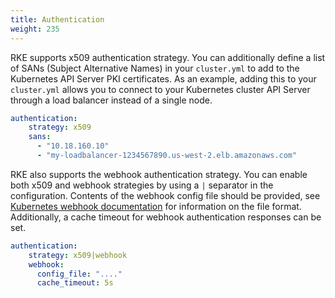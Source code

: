 ```yaml
---
title: Authentication
weight: 235
---
```


RKE supports x509 authentication strategy. You can additionally define a list of SANs (Subject Alternative Names) in your `cluster.yml` to add to the Kubernetes API Server PKI certificates. As an example, adding this to your `cluster.yml` allows you to connect to your Kubernetes cluster API Server through a load balancer instead of a single node.

```yaml
authentication:
    strategy: x509
    sans:
      - "10.18.160.10"
      - "my-loadbalancer-1234567890.us-west-2.elb.amazonaws.com"
```

RKE also supports the webhook authentication strategy. You can enable both x509 and webhook strategies by using a `|` separator in the configuration. Contents of the webhook config file should be provided, see [Kubernetes webhook documentation](https://kubernetes.io/docs/reference/access-authn-authz/authentication/#webhook-token-authentication) for information on the file format. Additionally, a cache timeout for webhook authentication responses can be set.

```yaml
authentication:
    strategy: x509|webhook
    webhook:
      config_file: "...."
      cache_timeout: 5s
```
